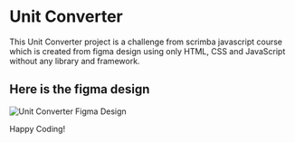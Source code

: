 # Unit Converter
This Unit Converter project is a challenge from scrimba javascript course which is created from figma design using only HTML, CSS and JavaScript without any library and framework. 

## Here is the figma design

![Unit Converter Figma Design](https://user-images.githubusercontent.com/69369304/186140883-e432ecb2-1597-4ebc-865e-9ca4e5e48360.jpg)

Happy Coding!
